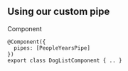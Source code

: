 ## Using our custom pipe

Component
```
@Component({
  pipes: [PeopleYearsPipe]
})
export class DogListComponent { .. }
```
